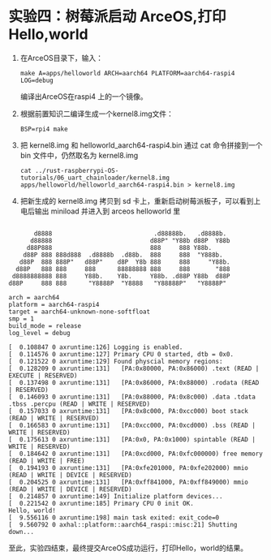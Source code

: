 # 实验四：树莓派启动 ArceOS,打印Hello,world

1. 在ArceOS目录下，输入：

   ```shell
   make A=apps/helloworld ARCH=aarch64 PLATFORM=aarch64-raspi4  LOG=debug 
   ```

   编译出ArceOS在raspi4 上的一个镜像。

2. 根据前置知识二编译生成一个kernel8.img文件：

   ```shell
   BSP=rpi4 make
   ```

3. 把 kernel8.img 和 helloworld_aarch64-raspi4.bin 通过 cat 命令拼接到一个 bin 文件中，仍然取名为 kernel8.img

   ```
   cat ../rust-raspberrypi-OS-tutorials/06_uart_chainloader/kernel8.img apps/helloworld/helloworld_aarch64-raspi4.bin > kernel8.img
   ```

4.  把新生成的 kernel8.img 拷贝到 sd 卡上，重新启动树莓派板子，可以看到上电后输出 miniload 并进入到 arceos helloworld 里

   ```shell

          d8888                            .d88888b.   .d8888b.
         d88888                           d88P" "Y88b d88P  Y88b
        d88P888                           888     888 Y88b.
       d88P 888 888d888  .d8888b  .d88b.  888     888  "Y888b.
      d88P  888 888P"   d88P"    d8P  Y8b 888     888     "Y88b.
     d88P   888 888     888      88888888 888     888       "888
    d8888888888 888     Y88b.    Y8b.     Y88b. .d88P Y88b  d88P
   d88P     888 888      "Y8888P  "Y8888   "Y88888P"   "Y8888P"

   arch = aarch64
   platform = aarch64-raspi4
   target = aarch64-unknown-none-softfloat
   smp = 1
   build_mode = release
   log_level = debug
   
   [  0.108847 0 axruntime:126] Logging is enabled.
   [  0.114576 0 axruntime:127] Primary CPU 0 started, dtb = 0x0.
   [  0.121522 0 axruntime:129] Found physcial memory regions:
   [  0.128209 0 axruntime:131]   [PA:0x80000, PA:0x86000) .text (READ | EXECUTE | RESERVED)
   [  0.137498 0 axruntime:131]   [PA:0x86000, PA:0x88000) .rodata (READ | RESERVED)
   [  0.146093 0 axruntime:131]   [PA:0x88000, PA:0x8c000) .data .tdata .tbss .percpu (READ | WRITE | RESERVED)
   [  0.157033 0 axruntime:131]   [PA:0x8c000, PA:0xcc000) boot stack (READ | WRITE | RESERVED)
   [  0.166583 0 axruntime:131]   [PA:0xcc000, PA:0xcd000) .bss (READ | WRITE | RESERVED)
   [  0.175613 0 axruntime:131]   [PA:0x0, PA:0x1000) spintable (READ | WRITE | RESERVED)
   [  0.184642 0 axruntime:131]   [PA:0xcd000, PA:0xfc000000) free memory (READ | WRITE | FREE)
   [  0.194193 0 axruntime:131]   [PA:0xfe201000, PA:0xfe202000) mmio (READ | WRITE | DEVICE | RESERVED)
   [  0.204525 0 axruntime:131]   [PA:0xff841000, PA:0xff849000) mmio (READ | WRITE | DEVICE | RESERVED)
   [  0.214857 0 axruntime:149] Initialize platform devices...
   [  0.221542 0 axruntime:185] Primary CPU 0 init OK.
   Hello, world! 
   [  9.556116 0 axruntime:198] main task exited: exit_code=0
   [  9.560792 0 axhal::platform::aarch64_raspi::misc:21] Shutting down...
   ```

至此，实验四结束，最终提交ArceOS成功运行，打印Hello，world的结果。



